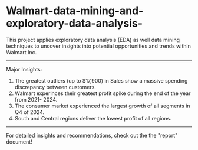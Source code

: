 # Walmart-data-mining-and-exploratory-data-analysis-
This project applies exploratory data analysis (EDA) as well data mining techniques to uncover insights into potential opportunities and trends within Walmart Inc.

------------------------------------------------------------------------------------------------------------------------------------
Major Insights:
1) The greatest outliers (up to $17,900) in Sales show a massive spending discrepancy between customers. 
2) Walmart experinces their greatest profit spike during the end of the year from 2021- 2024. 
3) The consumer market experienced the largest growth of all segments in Q4 of 2024.
4) South and Central regions deliver the lowest profit of all regions.

------------------------------------------------------------------------------------------------------------------------------------
For detailed insights and recommendations, check out the the "report" document!
